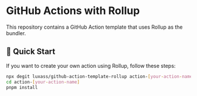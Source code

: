 # GitHub Actions with Rollup

This repository contains a GitHub Action template that uses Rollup as the bundler.

## 🚀 Quick Start

If you want to create your own action using Rollup, follow these steps:

```bash
npx degit luxass/github-action-template-rollup action-[your-action-name]
cd action-[your-action-name]
pnpm install
```
